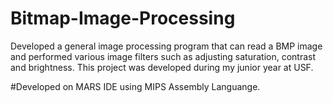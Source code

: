 # Bitmap-Image-Processing
Developed a general image processing program that can read a BMP image and performed various image filters such as adjusting saturation, contrast and brightness. This project was developed during my junior year at USF. 


#Developed on MARS IDE using MIPS Assembly Languange.
